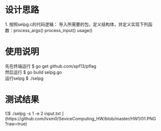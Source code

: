<h1>设计思路</h1>
1. 按照selpg.c的代码逻辑：
  导入所需要的包，定义结构体，并定义实现下列函数：process_args()	process_input() usage()<br>
<h1>使用说明</h1>
先在终端运行 $ go get github.com/spf13/pflag<br>
然后运行 $ go build selpg.go<br> 
运行selpg $ ./selpg<br>

<h1>测试结果</h1>
![$ ./selpg -s 1 -e 2 input.txt ](https://github.com/lvxm0/SeviceComputing_HW/blob/master/HW1/01.PNG?raw=true)

